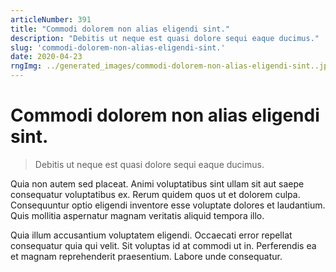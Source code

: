 ```yaml
---
articleNumber: 391
title: "Commodi dolorem non alias eligendi sint."
description: "Debitis ut neque est quasi dolore sequi eaque ducimus."
slug: 'commodi-dolorem-non-alias-eligendi-sint.'
date: 2020-04-23
rngImg: ../generated_images/commodi-dolorem-non-alias-eligendi-sint..jpg
---
```


# Commodi dolorem non alias eligendi sint.

> Debitis ut neque est quasi dolore sequi eaque ducimus.

Quia non autem sed placeat. Animi voluptatibus sint ullam sit aut saepe consequatur voluptatibus ex. Rerum quidem quos ut et dolorem culpa. Consequuntur optio eligendi inventore esse voluptate dolores et laudantium. Quis mollitia aspernatur magnam veritatis aliquid tempora illo.
 Quia illum accusantium voluptatem eligendi. Occaecati error repellat consequatur quia qui velit. Sit voluptas id at commodi ut in. Perferendis ea et magnam reprehenderit praesentium. Labore unde consequatur.
